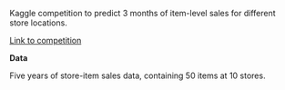 Kaggle competition to predict 3 months of item-level sales for different store locations.

[Link to competition](https://www.kaggle.com/c/demand-forecasting-kernels-only/overview)

**Data**

Five years of store-item sales data, containing 50 items at 10 stores.